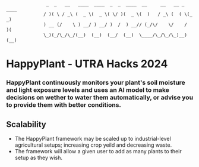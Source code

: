 ```
	           _  _   __   ____  ____  _  _  ____  __     __   __ _  ____ 
	          / )( \ / _\ (  _ \(  _ \( \/ )(  _ \(  )   / _\ (  ( \(_  _)
	          ) __ (/    \ ) __/ ) __/ )  /  ) __// (_/\/    \/    /  )(  
	          \_)(_/\_/\_/(__)  (__)  (__/  (__)  \____/\_/\_/\_)__) (__) 
```

# HappyPlant - UTRA Hacks 2024
### HappyPlant continuously monitors your plant's soil moisture and light exposure levels and uses an AI model to make decisions on wether to water them automatically, or advise you to provide them with better conditions.

## Scalability
- The HappyPlant framework may be scaled up to industrial-level agricultural setups; increasing crop yeild and decreasing waste.
- The framework will allow a given user to add as many plants to their setup as they wish.
